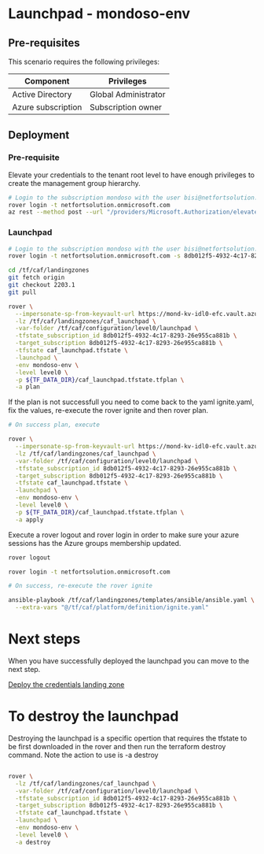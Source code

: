 # Launchpad - mondoso-env

## Pre-requisites

This scenario requires the following privileges:

| Component          | Privileges           |
|--------------------|----------------------|
| Active Directory   | Global Administrator |
| Azure subscription | Subscription owner   |

## Deployment

### Pre-requisite

Elevate your credentials to the tenant root level to have enough privileges to create the management group hierarchy.

```bash
# Login to the subscription mondoso with the user bisi@netfortsolution.onmicrosoft.com
rover login -t netfortsolution.onmicrosoft.com
az rest --method post --url "/providers/Microsoft.Authorization/elevateAccess?api-version=2016-07-01"

```

### Launchpad

```bash
# Login to the subscription mondoso with the user bisi@netfortsolution.onmicrosoft.com
rover login -t netfortsolution.onmicrosoft.com -s 8db012f5-4932-4c17-8293-26e955ca881b

cd /tf/caf/landingzones
git fetch origin
git checkout 2203.1
git pull

rover \
  --impersonate-sp-from-keyvault-url https://mond-kv-idl0-efc.vault.azure.net/ \
  -lz /tf/caf/landingzones/caf_launchpad \
  -var-folder /tf/caf/configuration/level0/launchpad \
  -tfstate_subscription_id 8db012f5-4932-4c17-8293-26e955ca881b \
  -target_subscription 8db012f5-4932-4c17-8293-26e955ca881b \
  -tfstate caf_launchpad.tfstate \
  -launchpad \
  -env mondoso-env \
  -level level0 \
  -p ${TF_DATA_DIR}/caf_launchpad.tfstate.tfplan \
  -a plan

```

If the plan is not successfull you need to come back to the yaml ignite.yaml, fix the values, re-execute the rover ignite and then rover plan.


```bash 
# On success plan, execute

rover \
  --impersonate-sp-from-keyvault-url https://mond-kv-idl0-efc.vault.azure.net/ \
  -lz /tf/caf/landingzones/caf_launchpad \
  -var-folder /tf/caf/configuration/level0/launchpad \
  -tfstate_subscription_id 8db012f5-4932-4c17-8293-26e955ca881b \
  -target_subscription 8db012f5-4932-4c17-8293-26e955ca881b \
  -tfstate caf_launchpad.tfstate \
  -launchpad \
  -env mondoso-env \
  -level level0 \
  -p ${TF_DATA_DIR}/caf_launchpad.tfstate.tfplan \
  -a apply

```

Execute a rover logout and rover login in order to make sure your azure sessions has the Azure groups membership updated.

```bash
rover logout

rover login -t netfortsolution.onmicrosoft.com

# On success, re-execute the rover ignite

ansible-playbook /tf/caf/landingzones/templates/ansible/ansible.yaml \
  --extra-vars "@/tf/caf/platform/definition/ignite.yaml"

```

# Next steps

When you have successfully deployed the launchpad you can  move to the next step.

 [Deploy the credentials landing zone](../credentials/readme.md)


# To destroy the launchpad

Destroying the launchpad is a specific opertion that requires the tfstate to be first downloaded in the rover and then run the terraform destroy command. Note the action to use is -a destroy

```bash

rover \
  -lz /tf/caf/landingzones/caf_launchpad \
  -var-folder /tf/caf/configuration/level0/launchpad \
  -tfstate_subscription_id 8db012f5-4932-4c17-8293-26e955ca881b \
  -target_subscription 8db012f5-4932-4c17-8293-26e955ca881b \
  -tfstate caf_launchpad.tfstate \
  -launchpad \
  -env mondoso-env \
  -level level0 \
  -a destroy

```